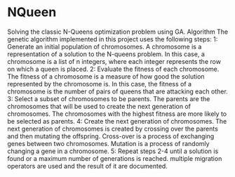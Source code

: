 # NQueen
Solving the classic N-Queens optimization problem using GA.
Algorithm
The genetic algorithm implemented in this project uses the following steps:
  1:  Generate an initial population of chromosomes. A chromosome is a representation of a solution to the N-queens problem. In this case, a chromosome is a list of n integers, where each integer represents the row on which a queen is placed.
  2:  Evaluate the fitness of each chromosome. The fitness of a chromosome is a measure of how good the solution represented by the chromosome is. In this case, the fitness of a chromosome is the number of pairs of queens that are attacking each other.
  3:  Select a subset of chromosomes to be parents. The parents are the chromosomes that will be used to create the next generation of chromosomes. The chromosomes with the highest fitness are more likely to be selected as parents.
  4:  Create the next generation of chromosomes. The next generation of chromosomes is created by crossing over the parents and then mutating the offspring. Cross-over is a process of exchanging genes between two chromosomes. Mutation is a process of randomly changing a gene in a chromosome.
  5:  Repeat steps 2-4 until a solution is found or a maximum number of generations is reached.
multiple migration operators are used and the result of it are documented.
